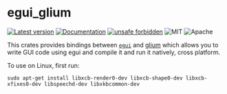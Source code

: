 # egui_glium

[![Latest version](https://img.shields.io/crates/v/egui_glium.svg)](https://crates.io/crates/egui_glium)
[![Documentation](https://docs.rs/egui_glium/badge.svg)](https://docs.rs/egui_glium)
[![unsafe forbidden](https://img.shields.io/badge/unsafe-forbidden-success.svg)](https://github.com/rust-secure-code/safety-dance/)
![MIT](https://img.shields.io/badge/license-MIT-blue.svg)
![Apache](https://img.shields.io/badge/license-Apache-blue.svg)

This crates provides bindings between [`egui`](https://github.com/emilk/egui) and [glium](https://crates.io/crates/glium) which allows you to write GUI code using egui and compile it and run it natively, cross platform.

To use on Linux, first run:

```
sudo apt-get install libxcb-render0-dev libxcb-shape0-dev libxcb-xfixes0-dev libspeechd-dev libxkbcommon-dev
```
